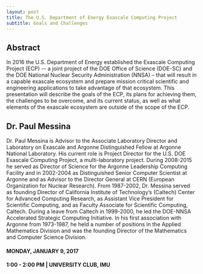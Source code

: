 ```yaml
---
layout: post
title: The U.S. Department of Energy Exascale Computing Project
subtitle: Goals and Challenges
---
```


## Abstract

In 2016 the U.S. Department of Energy established the Exascale Computing Project (ECP) -- a joint project
of the DOE Office of Science (DOE-SC) and the DOE National Nuclear Security Administration (NNSA) –
that will result in a capable exascale ecosystem and prepare mission critical scientific and engineering
applications to take advantage of that ecosystem.
This presentation will describe the goals of the ECP, its plans for achieving them, the challenges to be
overcome, and its current status, as well as what elements of the exascale ecosystem are outside of the
scope of the ECP.


## Dr. Paul Messina
Dr. Paul Messina is Advisor to the Associate Laboratory Director and
Laboratory on Exascale and Argonne Distinguished Fellow at Argonne
National Laboratory.
His current role is Project Director for the U.S. DOE Exascale Computing
Project, a multi-laboratory project. During 2008-2015 he served as
Director of Science for the Argonne Leadership Computing Facility and in
2002-2004 as Distinguished Senior Computer Scientist at Argonne and
as Advisor to the Director General at CERN (European Organization for
Nuclear Research).
From 1987-2002, Dr. Messina served as founding Director of California
Institute of Technology’s (Caltech) Center for Advanced Computing Research, as Assistant Vice President
for Scientific Computing, and as Faculty Associate for Scientific Computing, Caltech. During a leave from
Caltech in 1999-2000, he led the DOE-NNSA Accelerated Strategic Computing Initiative.
In his first association with Argonne from 1973-1987, he held a number of positions in the Applied Mathematics
Division and was the founding Director of the Mathematics and Computer Science Division.


#### MONDAY, JANUARY 9, 2017

#### 1:00 - 2:00 PM | UNIVERSITY CLUB, IMU
